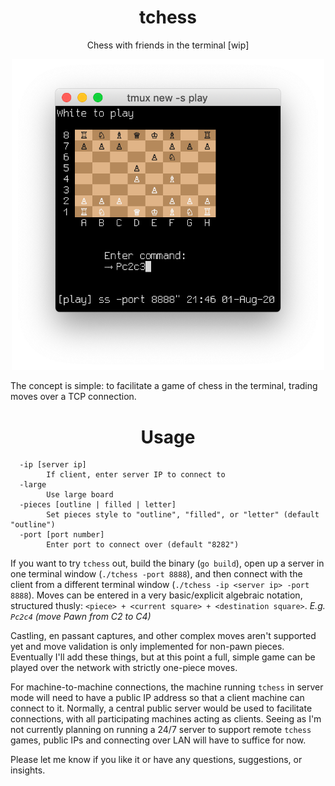 
<div align="center">
  <h1>tchess</h1>
  <p>Chess with friends in the terminal [wip]</p>
</div>

<div align="center">
  <img src="https://github.com/jaredgorski/tchess/raw/master/.media/tchess-screenshot.png" width="500" />
</div>

The concept is simple: to facilitate a game of chess in the terminal, trading moves over a TCP connection.

<div align="center">
  <h1>Usage</h1>
</div>

```
  -ip [server ip]
        If client, enter server IP to connect to
  -large
        Use large board
  -pieces [outline | filled | letter]
        Set pieces style to "outline", "filled", or "letter" (default "outline")
  -port [port number]
        Enter port to connect over (default "8282")
```

If you want to try `tchess` out, build the binary (`go build`), open up a server in one terminal window (`./tchess -port 8888`), and then connect with the client from a different terminal window (`./tchess -ip <server ip> -port 8888`). Moves can be entered in a very basic/explicit algebraic notation, structured thusly: `<piece> + <current square> + <destination square>`. _E.g. `Pc2c4` (move Pawn from C2 to C4)_

Castling, en passant captures, and other complex moves aren't supported yet and move validation is only implemented for non-pawn pieces. Eventually I'll add these things, but at this point a full, simple game can be played over the network with strictly one-piece moves.

For machine-to-machine connections, the machine running `tchess` in server mode will need to have a public IP address so that a client machine can connect to it. Normally, a central public server would be used to facilitate connections, with all participating machines acting as clients. Seeing as I'm not currently planning on running a 24/7 server to support remote `tchess` games, public IPs and connecting over LAN will have to suffice for now.

Please let me know if you like it or have any questions, suggestions, or insights.
